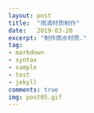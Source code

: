 ```yaml
---
layout: post
title:  "雨滴材质制作"
date:   2019-03-20
excerpt: "制作雨水材质."
tag:
- markdown 
- syntax
- sample
- test
- jekyll
comments: true
img: post05.gif
---
```


